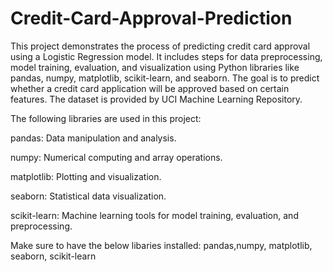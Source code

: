 # Credit-Card-Approval-Prediction


This project demonstrates the process of predicting credit card approval using a Logistic Regression model. It includes steps for data preprocessing, model training, evaluation, and visualization using Python libraries like pandas, numpy, matplotlib, scikit-learn, and seaborn. The goal is to predict whether a credit card application will be approved based on certain features. The dataset is provided by UCI Machine Learning Repository.


The following libraries are used in this project:

pandas: Data manipulation and analysis.

numpy: Numerical computing and array operations.

matplotlib: Plotting and visualization.

seaborn: Statistical data visualization.

scikit-learn: Machine learning tools for model training, evaluation, and preprocessing.

Make sure to have the below libaries installed:
pandas,numpy, matplotlib, seaborn, scikit-learn

